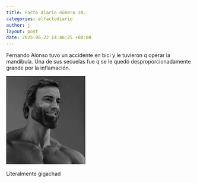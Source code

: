 ```yaml
---
title: Facto diario número 30.
categories: elfactodiario
author: j
layout: post
date: 2025-06-22 14:46:25 +00:00
---
```

Fernando Alonso tuvo un accidente en bici y le tuvieron q operar la mandíbula. Una de sus secuelas fue q se le quedó desproporcionadamente grande por la inflamación.

![2025_06_22_14_46_36_untitled-1.webp](/assets/2025_06_22_14_46_36_untitled-1.webp)

Literalmente gigachad
